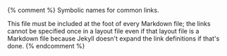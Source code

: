 {% comment %}
Symbolic names for common links.

This file must be included at the foot of every Markdown file; the
links cannot be specified once in a layout file even if that layout
file is a Markdown file because Jekyll doesn't expand the link
definitions if that's done.
{% endcomment %}

[config-email]: mailto:{{site.email}}
[config-repo]: {{site.repo}}

[babel]: https://babeljs.io/
[beazley]: https://www.dabeaz.com/
[bernhardt-wat]: https://www.destroyallsoftware.com/talks/wat
[bootstrap]: https://getbootstrap.com/

[carpentries]: http://carpentries.org
[cheerio]: https://cheerio.js.org/
[cors-docs]: https://developer.mozilla.org/en-US/docs/Web/HTTP/CORS/Errors/CORSMissingAllowOrigin
[cors-wikipedia]: https://en.wikipedia.org/wiki/Cross-origin_resource_sharing
[covenant]: https://www.contributor-covenant.org
[cpu-second]: http://exple.tive.org/blarg/2018/08/15/time-dilation/
[css-precedence]: https://www.w3schools.com/css/css_specificity.asp

[d3]: https://d3js.org/
[d3-array]: https://github.com/d3/d3-array

[es6-modules]: http://2ality.com/2014/09/es6-modules-final.html
[event-loop]: https://nodejs.org/en/docs/guides/event-loop-timers-and-nexttick/
[express]: https://expressjs.org/

[github]: http://github.com/
[glitch]: https://glitch.com/

[hodges-toby]: https://tbyhdgs.info/

[jekyll]: https://jekyllrb.com/
[jsx]: https://reactjs.org/docs/introducing-jsx.html

[mocha]: https://mochajs.org/

[node-download]: https://nodejs.org/en/download/

[papaparse]: https://www.papaparse.com/
[parcel]: https://parceljs.org/
[parcel-tutorial]: https://medium.com/codingthesmartway-com-blog/getting-started-with-parcel-197eb85a2c8c
[parse-xml-regular-expressions]: https://stackoverflow.com/a/1732454

[react]: https://reactjs.org/
[react-keys]: https://stackoverflow.com/questions/28329382/understanding-unique-keys-for-array-children-in-react-js
[regexp-docs]: https://developer.mozilla.org/en-US/docs/Web/JavaScript/Guide/Regular_Expressions
[runkit]: https://runkit.com/

[seedrandom]: https://www.npmjs.com/package/seedrandom
[spolsky-unicode]: https://www.joelonsoftware.com/2003/10/08/the-absolute-minimum-every-software-developer-absolutely-positively-must-know-about-unicode-and-character-sets-no-excuses/
[sql-tutorial]: https://swcarpentry.github.io/sql-novice-survey/
[supertest]: https://github.com/visionmedia/supertest
[suri-wat]: https://medium.com/dailyjs/the-why-behind-the-wat-an-explanation-of-javascripts-weird-type-system-83b92879a8db
[swc]: http://software-carpentry.org/

[t3-process]: http://teachtogether.tech/en/process/

[vega-lite]: http://vega.github.io/

[w3schools]: https://www.w3schools.com/
[web-components]: https://developer.mozilla.org/en-US/docs/Web/Web_Components
[webpack]: https://webpack.js.org/
[wilson-greg]: http://third-bit.com/
[winston]: https://github.com/winstonjs/winston
